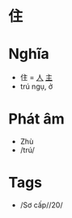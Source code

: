 # 住

# Nghĩa
* 住 = [人](人.md) [主](主.md)
* trú ngụ, ở

# Phát âm
* Zhù
*  /trú/

# Tags
* /Sơ cấp//20/

<script>window.HANZI_FIELD='住';</script>
